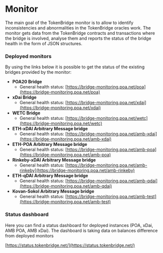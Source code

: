 # Monitor

The main goal of the TokenBridge monitor is to allow to identify inconsistencies and abnormalities in the TokenBridge oracles work. The monitor gets data from the TokenBridge contracts and transactions where the bridge is involved, analyse them and reports the status of the bridge health in the form of JSON structures.

### Deployed monitors

By using the links below it is possible to get the status of the existing bridges provided by the monitor:

* **POA20 Bridge**
  * General health status: [https://bridge-monitoring.poa.net/poa](https://bridge-monitoring.poa.net/poa)
* **xDai Bridge**
  * General health status: [https://bridge-monitoring.poa.net/xdai](https://bridge-monitoring.poa.net/xdai)
* **WETC Bridge**
  * General health status: [https://bridge-monitoring.poa.net/wetc](https://bridge-monitoring.poa.net/wetc)
* **ETH-xDAI Arbitrary Message bridge**
  * General health status: [https://bridge-monitoring.poa.net/amb-xdai](https://bridge-monitoring.poa.net/amb-xdai)
* **ETH-POA Arbitrary Message bridge**
  * General health status: [https://bridge-monitoring.poa.net/amb-poa](https://bridge-monitoring.poa.net/amb-poa)
* **Rinkeby-xDAI Arbitrary Message bridge**
  * General health status: [https://bridge-monitoring.poa.net/amb-rinkeby](https://bridge-monitoring.poa.net/amb-rinkeby)
* **ETH-qDAI Arbitrary Message bridge**
  * General health status: [https://bridge-monitoring.poa.net/amb-qdai](https://bridge-monitoring.poa.net/amb-qdai)
* **Kovan-Sokol Arbitrary Message bridge**
  * General health status: [https://bridge-monitoring.poa.net/amb-test](https://bridge-monitoring.poa.net/amb-test)

### Status dashboard

Here you can find a status dashboard for deployed instances \(POA, xDai, AMB POA, AMB xDai\). The dashboard is taking data on balances difference from deployed monitors

[https://status.tokenbridge.net/](https://status.tokenbridge.net/)

